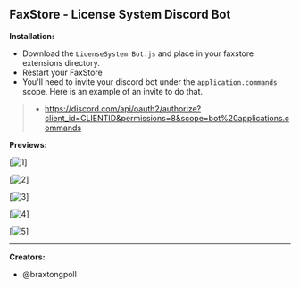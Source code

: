 ## FaxStore - License System Discord Bot

**Installation:**
- Download the `LicenseSystem Bot.js` and place in your faxstore extensions directory.
- Restart your FaxStore
- You'll need to invite your discord bot under the `application.commands` scope. Here is an example of an invite to do that.
> - https://discord.com/api/oauth2/authorize?client_id=CLIENTID&permissions=8&scope=bot%20applications.commands

**Previews:**

[![1](https://pluto.vodka/playdough/Y44Mll.png)]

[![2](https://pluto.vodka/playdough/C4kPlq.png)]

[![3](https://pluto.vodka/playdough/38V01M.png)]

[![4](https://pluto.vodka/playdough/QMNbdF.png)]

[![5](https://pluto.vodka/playdough/_sNpn9.png)]

---

**Creators:**
- @braxtongpoll